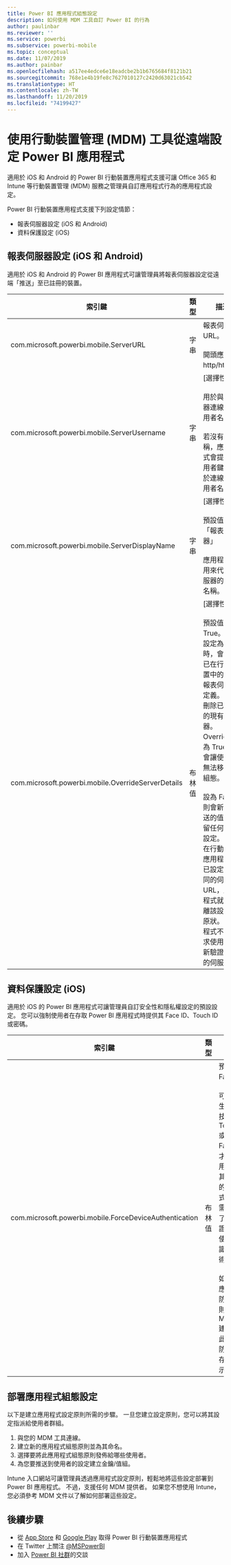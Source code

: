```yaml
---
title: Power BI 應用程式組態設定
description: 如何使用 MDM 工具自訂 Power BI 的行為
author: paulinbar
ms.reviewer: ''
ms.service: powerbi
ms.subservice: powerbi-mobile
ms.topic: conceptual
ms.date: 11/07/2019
ms.author: painbar
ms.openlocfilehash: a517ee4edce6e18eadcbe2b1b6765684f8121b21
ms.sourcegitcommit: 768e1e4b19fe8c7627010127c2420d63021cb542
ms.translationtype: HT
ms.contentlocale: zh-TW
ms.lasthandoff: 11/20/2019
ms.locfileid: "74199427"
---
```

# <a name="remotely-configure-power-bi-app-using-mobile-device-management-mdm-tool"></a>使用行動裝置管理 (MDM) 工具從遠端設定 Power BI 應用程式

適用於 iOS 和 Android 的 Power BI 行動裝置應用程式支援可讓 Office 365 和 Intune 等行動裝置管理 (MDM) 服務之管理員自訂應用程式行為的應用程式設定。

Power BI 行動裝置應用程式支援下列設定情節：

- 報表伺服器設定 (iOS 和 Android)
- 資料保護設定 (iOS)

## <a name="report-server-configuration-ios-and-android"></a>報表伺服器設定 (iOS 和 Android)

適用於 iOS 和 Android 的 Power BI 應用程式可讓管理員將報表伺服器設定從遠端「推送」至已註冊的裝置。

| 索引鍵 | 類型 | 描述 |
|---|---|---|
| com.microsoft.powerbi.mobile.ServerURL | 字串 | 報表伺服器 URL。<br><br>開頭應為 http/https。|
| com.microsoft.powerbi.mobile.ServerUsername | 字串 | [選擇性]<br><br>用於與伺服器連線的使用者名稱。<br><br>若沒有此名稱，應用程式會提示使用者鍵入用於連線的使用者名稱。|
| com.microsoft.powerbi.mobile.ServerDisplayName | 字串 | [選擇性]<br><br>預設值為「報表伺服器」<br><br>應用程式中用來代表伺服器的易記名稱。 |
| com.microsoft.powerbi.mobile.OverrideServerDetails | 布林值 | [選擇性]<br><br>預設值為 True。 當其設定為 True 時，會覆寫已在行動裝置中的所有報表伺服器定義。 將會刪除已設定的現有伺服器。 Override 設為 True 也會讓使用者無法移除該組態。<br><br>設為 False 則會新增推送的值，保留任何現有設定。 如果在行動裝置應用程式中已設定了相同的伺服器 URL，應用程式就會脫離該設定的原狀。 應用程式不會要求使用者重新驗證相同的伺服器。 |

## <a name="data-protection-settings-ios"></a>資料保護設定 (iOS)

適用於 iOS 的 Power BI 應用程式可讓管理員自訂安全性和隱私權設定的預設設定。 您可以強制使用者在存取 Power BI 應用程式時提供其 Face ID、Touch ID 或密碼。

| 索引鍵 | 類型 | 描述 |
|---|---|---|
| com.microsoft.powerbi.mobile.ForceDeviceAuthentication | 布林值 | 預設值為 False。 <br><br>可能需要生物識別技術 (例如 TouchID 或 FaceID)，才能讓使用者存取其裝置上的應用程式。 如果需要，除了使用驗證，還會使用生物識別技術。<br><br>如果使用應用程式防護原則，Microsoft 建議停用此設定以防止雙重存取提示。 |

## <a name="deploying-app-configuration-settings"></a>部署應用程式組態設定

以下是建立應用程式設定原則所需的步驟。 一旦您建立設定原則，您可以將其設定指派給使用者群組。

1. 與您的 MDM 工具連線。
2. 建立新的應用程式組態原則並為其命名。
3. 選擇要將此應用程式組態原則發佈給哪些使用者。
4. 為您要推送到使用者的設定建立金鑰/值組。

Intune 入口網站可讓管理員透過應用程式設定原則，輕鬆地將這些設定部署到 Power BI 應用程式。 不過，支援任何 MDM 提供者。 如果您不想使用 Intune，您必須參考 MDM 文件以了解如何部署這些設定。

## <a name="next-steps"></a>後續步驟

* 從 [App Store](https://apps.apple.com/app/microsoft-power-bi/id929738808) 和 [Google Play](https://play.google.com/store/apps/details?id=com.microsoft.powerbim&amp;amp;clcid=0x409) 取得 Power BI 行動裝置應用程式
* 在 Twitter 上關注 [@MSPowerBI](https://twitter.com/MSPowerBI)
* 加入 [Power BI 社群](https://community.powerbi.com/)的交談

